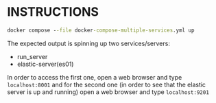 # INSTRUCTIONS

```cmd
docker compose --file docker-compose-multiple-services.yml up
```

The expected output is spinning up two services/servers:
- run_server
- elastic-server(es01)

In order to access the first one, open a web browser and type `localhost:8001` and for the second one (in order to see that the elastic server is up and running) open a web browser and type `localhost:9201`